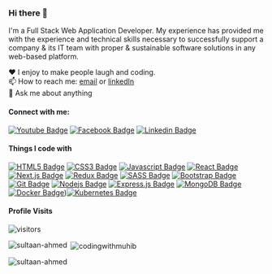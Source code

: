 ### Hi there 👋

I'm a Full Stack Web Application Developer. My experience has provided me with the experience and technical skills necessary to successfully support a company & its IT team with proper & sustainable software solutions in any web-based platform.


♥️ I enjoy to make people laugh and coding. <br/>
📫 How to reach me: [email](sultan.duet.te@gmail.com) or [linkedIn](https://www.linkedin.com/in/md-sultan-ahmed-27b0aa249/) <br/>
💬 Ask me about anything <br/>


#### Connect with me:
 <!-- [![Instagram Badge](https://img.shields.io/badge/Instagram-E4405F?style=for-the-badge&logo=instagram&logoColor=white)](https://instagram.com/ayee_muhib) -->
[![Youtube Badge](https://img.shields.io/badge/YouTube-FF0000?style=for-the-badge&logo=youtube&logoColor=white)](https://www.youtube.com/channel/UCxUWnGtNDx0f3fOoJsecmmQ) [![Facebook Badge](https://img.shields.io/badge/Facebook-1877F2?style=for-the-badge&logo=facebook&logoColor=white)](https://www.facebook.com/md.sultan.ahmed.suzon/) [![Linkedin Badge](https://img.shields.io/badge/LinkedIn-0077B5?style=for-the-badge&logo=linkedin&logoColor=white)](https://www.linkedin.com/in/md-sultan-ahmed-27b0aa249) 


#### Things I code with

[![HTML5 Badge](https://img.shields.io/badge/HTML5-E34F26?style=for-the-badge&logo=html5&logoColor=white)](#)  [![CSS3 Badge](https://img.shields.io/badge/CSS3-1572B6?style=for-the-badge&logo=css3&logoColor=white)](#) [![Javascript Badge](https://img.shields.io/badge/-Javascript-F0DB4F?style=for-the-badge&labelColor=black&logo=javascript&logoColor=F0DB4F)](#)  [![React Badge](https://img.shields.io/badge/-React-61DBFB?style=for-the-badge&labelColor=black&logo=react&logoColor=61DBFB)](#) [![Next.js Badge](https://img.shields.io/badge/next.js-000000?style=for-the-badge&logo=nextdotjs&logoColor=white)](#) [![Redux Badge](https://img.shields.io/badge/Redux-593D88?style=for-the-badge&logo=redux&logoColor=white)](#)  [![SASS Badge](https://img.shields.io/badge/Sass-CC6699?style=for-the-badge&logo=sass&logoColor=white)](#)  [![Bootstrap Badge](https://img.shields.io/badge/Bootstrap-563D7C?style=for-the-badge&logo=bootstrap&logoColor=white)](#)  [![Git Badge](https://img.shields.io/badge/Git-F05032?style=for-the-badge&logo=git&logoColor=white)](#) [![Nodejs Badge](https://img.shields.io/badge/-Nodejs-3C873A?style=for-the-badge&labelColor=black&logo=node.js&logoColor=3C873A)](#) [![Express.js Badge](https://img.shields.io/badge/Express.js-000000?style=for-the-badge&logo=express&logoColor=white)](#) [![MongoDB Badge](https://img.shields.io/badge/MongoDB-4EA94B?style=for-the-badge&logo=mongodb&logoColor=white)](#)[![Docker Badge](https://img.shields.io/badge/Docker-2CA5E0?style=for-the-badge&logo=docker&logoColor=white)](#))[![Kubernetes Badge](https://img.shields.io/badge/kubernetes-326ce5.svg?&style=for-the-badge&logo=kubernetes&logoColor=white)](#)


#### Profile Visits

![visitors](https://visitor-badge.glitch.me/badge?page_id=sultaan-ahmed.sultaan-ahmed)

<p><img align="left" src="https://github-readme-stats.vercel.app/api/top-langs/?username=sultaan-ahmed" alt="sultaan-ahmed" /></p>

<p>&nbsp;<img align="center" src="https://github-readme-stats.vercel.app/api?username=sultaan-ahmed&show_icons=true&locale=en" alt="codingwithmuhib" /></p>

<p><img align="center" src="https://github-readme-streak-stats.herokuapp.com/?user=sultaan-ahmed&" alt="sultaan-ahmed" /></p>
